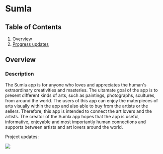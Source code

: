 # Sumla

## Table of Contents
1. [Overview](#Overview)
1. [Progress updates](#Product-Spec)

## Overview
### Description
The Sumla app is for anyone who loves and appreciates the human's extraordinary creativities and masteries. The ultamate goal of the app is to present different kinds of arts, such as paintings, photographs, scultures, from around the world. The users of this app can enjoy the materpieces of arts visually within the app and also able to buy from the artists or the sellers. Therefore, this app is intended to connect the art lovers and the artists. The creator of the Sumla app hopes that the app is useful, informative, enjoyable and most importantly human connections and supports between artists and art lovers around the world. 


Project updates: 

![](https://i.imgur.com/AHtVkua.gif)

